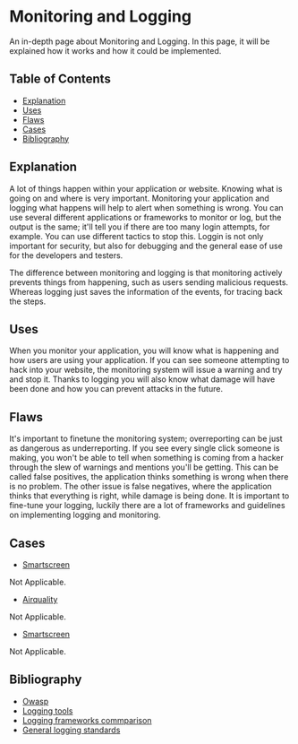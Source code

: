# Monitoring and Logging

An in-depth page about Monitoring and Logging. In this page, it will be explained how it works and how it could be implemented.

## Table of Contents

- [Explanation](#explanation)
- [Uses](#uses)
- [Flaws](#flaws)
- [Cases](#cases)
- [Bibliography](#bibliography)

## Explanation

A lot of things happen within your application or website. Knowing what is going on and where is very important. Monitoring your application and logging what happens will help to alert when something is wrong. You can use several different applications or frameworks to monitor or log, but the output is the same; it'll tell you if there are too many login attempts, for example. You can use different tactics to stop this. Loggin is not only important for security, but also for debugging and the general ease of use for the developers and testers.

The difference between monitoring and logging is that monitoring actively prevents things from happening, such as users sending malicious requests. Whereas logging just saves the information of the events, for tracing back the steps.

## Uses

When you monitor your application, you will know what is happening and how users are using your application. If you can see someone attempting to hack into your website, the monitoring system will issue a warning and try and stop it. Thanks to logging you will also know what damage will have been done and how you can prevent attacks in the future.

## Flaws

It's important to finetune the monitoring system; overreporting can be just as dangerous as underreporting. If you see every single click someone is making, you won't be able to tell when something is coming from a hacker through the slew of warnings and mentions you'll be getting. This can be called false positives, the application thinks something is wrong when there is no problem. The other issue is false negatives, where the application thinks that everything is right, while damage is being done. It is important to fine-tune your logging, luckily there are a lot of frameworks and guidelines on implementing logging and monitoring.

## Cases

- [Smartscreen](cases/smartscreen#Vulnerabilities)

Not Applicable.

- [Airquality](cases/airquality#Vulnerabilities)

Not Applicable.

- [Smartscreen](cases/smartscreen#Vulnerabilities)

Not Applicable.

## Bibliography

- [Owasp](https://owasp.org/www-project-top-ten/2017/A10_2017-Insufficient_Logging%2526Monitoring)
- [Logging tools](https://stackify.com/best-log-management-tools/)
- [Logging frameworks commparison](https://stackify.com/nlog-vs-log4net-vs-serilog/)
- [General logging standards](https://www.dnsstuff.com/logging-monitoring-best-practices)